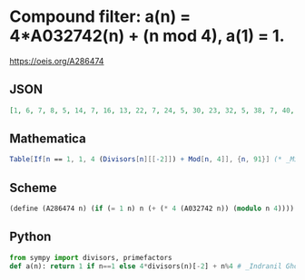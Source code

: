 # Compound filter: a\(n\) \= 4\*A032742\(n\) \+ \(n mod 4\), a\(1\) \= 1\.
https://oeis.org/A286474
## JSON
```JSON
[1, 6, 7, 8, 5, 14, 7, 16, 13, 22, 7, 24, 5, 30, 23, 32, 5, 38, 7, 40, 29, 46, 7, 48, 21, 54, 39, 56, 5, 62, 7, 64, 45, 70, 31, 72, 5, 78, 55, 80, 5, 86, 7, 88, 61, 94, 7, 96, 29, 102, 71, 104, 5, 110, 47, 112, 77, 118, 7, 120, 5, 126, 87, 128, 53, 134, 7, 136, 93, 142, 7, 144, 5, 150, 103, 152, 45, 158, 7, 160, 109, 166, 7, 168, 69, 174, 119, 176, 5, 182, 55]
```
## Mathematica
```Mathematica
Table[If[n == 1, 1, 4 (Divisors[n][[-2]]) + Mod[n, 4]], {n, 91}] (* _Michael De Vlieger_, May 12 2017 *)
```
## Scheme
```Scheme
(define (A286474 n) (if (= 1 n) n (+ (* 4 (A032742 n)) (modulo n 4))))
```
## Python
```Python
from sympy import divisors, primefactors
def a(n): return 1 if n==1 else 4*divisors(n)[-2] + n%4 # _Indranil Ghosh_, May 12 2017
```
